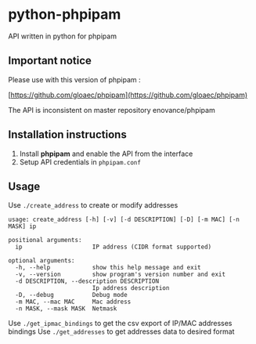 python-phpipam
==============

API written in python for phpipam

Important notice
----------------

Please use with this version of phpipam :

[https://github.com/gloaec/phpipam](https://github.com/gloaec/phpipam)

The API is inconsistent on master repository enovance/phpipam

Installation instructions
-------------------------

1. Install **phpipam** and enable the API from the interface
2. Setup API credentials in `phpipam.conf`

Usage
-----

Use `./create_address` to create or modify addresses

    usage: create_address [-h] [-v] [-d DESCRIPTION] [-D] [-m MAC] [-n MASK] ip
    
    positional arguments:
      ip                    IP address (CIDR format supported)
    
    optional arguments:
      -h, --help            show this help message and exit
      -v, --version         show program's version number and exit
      -d DESCRIPTION, --description DESCRIPTION
                            Ip address description
      -D, --debug           Debug mode
      -m MAC, --mac MAC     Mac address
      -n MASK, --mask MASK  Netmask

Use `./get_ipmac_bindings` to get the csv export of IP/MAC addresses bindings
Use `./get_addresses` to get addresses data to desired format
